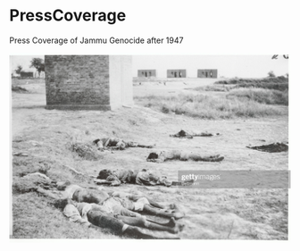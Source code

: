 # PressCoverage
Press Coverage of Jammu Genocide after 1947

![Times of London](https://github.com/JammuGenocide/PressCoverage/blob/main/mirpur_masasace_getty.jpeg)

